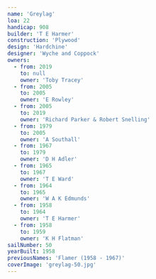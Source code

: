 ```yaml
---
name: 'Greylag'
loa: 22
handicap: 908
builder: 'T E Harmer'
construction: 'Plywood'
design: 'Hardchine'
designer: 'Wyche and Coppock'
owners:
  - from: 2019
    to: null
    owner: 'Toby Tracey'
  - from: 2005
    to: 2005
    owner: 'E Rowley'
  - from: 2005
    to: 2019
    owner: 'Richard Parker & Robert Snelling'
  - from: 1979
    to: 2005
    owner: 'A Southall'
  - from: 1967
    to: 1979
    owner: 'D H Adler'
  - from: 1965
    to: 1967
    owner: 'T E Ward'
  - from: 1964
    to: 1965
    owner: 'W A K Edmunds'
  - from: 1958
    to: 1964
    owner: 'T E Harmer'
  - from: 1958
    to: 1959
    owner: 'K H Flatman'
sailNumber: 50
yearBuilt: 1958
previousNames: 'Flamer (1958 - 1967)'
coverImage: 'greylag-50.jpg'
---
```

